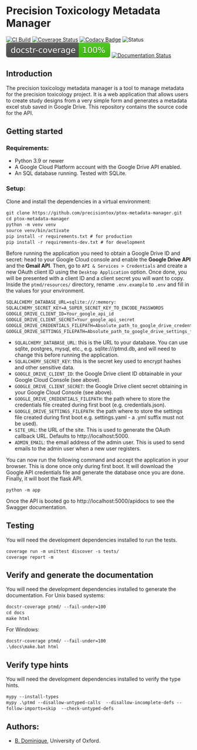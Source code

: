# Precision Toxicology Metadata Manager

[![CI Build](https://github.com/precisiontox/ptox-metadata-manager/actions/workflows/build.yml/badge.svg)](https://github.com/precisiontox/ptox-metadata-manager/actions/workflows/build.yml)
[![Coverage Status](https://coveralls.io/repos/github/precisiontox/ptox-metadata-manager/badge.svg?branch=terazus-badges)](https://coveralls.io/github/precisiontox/ptox-metadata-manager?branch=terazus-badges)
[![Codacy Badge](https://app.codacy.com/project/badge/Grade/1503dc8bf33c40bbb474ec328ba90219)](https://www.codacy.com/gh/precisiontox/ptox-metadata-manager/dashboard?utm_source=github.com&amp;utm_medium=referral&amp;utm_content=precisiontox/ptox-metadata-manager&amp;utm_campaign=Badge_Grade)
![Status](https://camo.githubusercontent.com/d101bf45a713753a714d0cd41b86cd92fbcda60c63f32f48c611e63b5df2e656/68747470733a2f2f696d672e736869656c64732e696f2f62616467652f7374617475732d616c7068612d6f72616e6765)
![Documentation Coverage](./docs_badge.svg)
[![Documentation Status](https://readthedocs.org/projects/pretox-metadata-manager/badge/?version=latest)](https://pretox-metadata-manager.readthedocs.io/en/latest/?badge=latest)


## Introduction
The precision toxicology metadata manager is a tool to manage metadata for the precision toxicology project. 
It is a web application that allows users to create study designs from a very simple form and generates a metadata
excel stub saved in Google Drive. This repository contains the source code for the API.


## Getting started
### Requirements:
-  Python 3.9 or newer
-  A Google Cloud Platform account with the Google Drive API enabled.
-  An SQL database running. Tested with SQLite.

### Setup:
Clone and install the dependencies in a virtual environment:
```shell
git clone https://github.com/precisiontox/ptox-metadata-manager.git
cd ptox-metadata-manager
python -m venv venv
source venv/bin/activate
pip install -r requirements.txt # for production
pip install -r requirements-dev.txt # for development
```

Before running the application you need to obtain a Google Drive ID and secret: head to your Google Cloud console and 
enable the <b>Google Drive API</b> and the <b>Gmail API</b>. Then, go to `API & Services > Credentials` and create a new OAuth client 
ID using the `Desktop Application` option. Once done, you will be presented with a client ID and a client secret you
will want to copy.
Inside the `ptmd/resources/` directory, rename `.env.example` to `.env` and fill in the values for your environment.
```text
SQLALCHEMY_DATABASE_URL=sqlite:///:memory:
SQLALCHEMY_SECRET_KEY=A_SUPER_SECRET_KEY_TO_ENCODE_PASSWORDS
GOOGLE_DRIVE_CLIENT_ID=Your_google_api_id
GOOGLE_DRIVE_CLIENT_SECRET=Your_google_api_secret
GOOGLE_DRIVE_CREDENTIALS_FILEPATH=Absolute_path_to_google_drive_credentials_file
GOOGLE_DRIVE_SETTINGS_FILEPATH=Absolute_path_to_google_drive_settings_file
```
- `SQLALCHEMY_DATABASE_URL`: this is the URL to your database. You can use sqlite, postgres, mysql, etc., e.g.
  sqlite:///ptmd.db, and will need to change this before running the application.
- `SQLALCHEMY_SECRET_KEY`: this is the secret key used to encrypt hashes and other sensitive data.
- `GOOGLE_DRIVE_CLIENT_ID`: the Google Drive client ID obtainable in your Google Cloud Console (see above).
- `GOOGLE_DRIVE_CLIENT_SECRET`: the Google Drive client secret obtaining in your Google Cloud Console (see above).
- `GOOGLE_DRIVE_CREDENTIALS_FILEPATH`: the path where to store the credentials file created during first boot 
  (e.g. credentials.json).
- `GOOGLE_DRIVE_SETTINGS_FILEPATH`: the path where to store the settings file created during first boot 
  e.g. settings.yaml - a .yml suffix must not be used).
- `SITE_URL`: the URL of the site. This is used to generate the OAuth callback URL. Defaults to http://localhost:5000.
- `ADMIN_EMAIL`: the email address of the admin user. This is used to send emails to the admin user when a new user
  registers.

You can now run the following command and accept the application in your browser. This is done once only during first boot.
It will download the Google API credentials file and generate the database once you are done.
Finally, it will boot the flask API.
```shell
python -m app
```

Once the API is booted go to http://localhost:5000/apidocs to see the Swagger documentation.

## Testing
You will need the development dependencies installed to run the tests.
```shell
coverage run -m unittest discover -s tests/
coverage report -m
```


## Verify and generate the documentation
You will need the development dependencies installed to generate the documentation.
For Unix based systems:
```shell
docstr-coverage ptmd/ --fail-under=100
cd docs
make html
```

For Windows:
```shell
docstr-coverage ptmd/ --fail-under=100
.\docs\make.bat html
```


## Verify type hints
You will need the development dependencies installed to verify the type hints.
```shell
mypy --install-types
mypy .\ptmd --disallow-untyped-calls  --disallow-incomplete-defs --follow-imports=skip  --check-untyped-defs
```


## Authors:
-  [B. Dominique](https://github.com/terazus), University of Oxford.